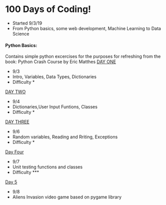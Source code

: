 # 100 Days of Coding! 
- Started 9/3/19
- From Python basics, some web development, Machine Learning to Data Science

#### Python Basics:
Contains simple python excercises for the purposes for refreshing from the book: Python Crash Course by Eric Matthes
[DAY ONE](https://github.com/marctheshark3/Leopard-Shark-Code-Repo/tree/master/100_Days_of_Coding/Day%201)
- 9/3
- Intro, Variables, Data Types, Dictionaries
- Difficulty *

[DAY TWO](https://github.com/marctheshark3/Leopard-Shark-Code-Repo/tree/master/100_Days_of_Coding/Day%202)
- 9/4
- Dictionaries,User Input Funtions, Classes 
- Difficulty *

[DAY THREE](https://github.com/marctheshark3/Leopard-Shark-Code-Repo/tree/master/100_Days_of_Coding/Day_3)
- 9/6
- Random variables, Reading and Rriting, Exceptions
- Difficulty *

[Day Four](https://github.com/marctheshark3/Leopard-Shark-Code-Repo/tree/master/100_Days_of_Coding/Day_4)
- 9/7
- Unit testing functions and classes
- Difficulty ***

[Day 5](https://github.com/marctheshark3/Leopard-Shark-Code-Repo/tree/master/Python_Crash_Course_Coding_Tutorial/Video%20Game%20Project) 
- 9/8
- Aliens Invasion video game based on pygame library
